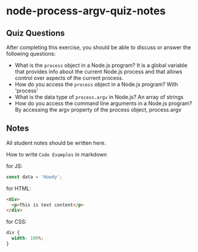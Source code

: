 # node-process-argv-quiz-notes

## Quiz Questions

After completing this exercise, you should be able to discuss or answer the following questions:

- What is the `process` object in a Node.js program?
  It is a global variable that provides info about the current Node.js process and that allows control over aspects of the current process.
- How do you access the `process` object in a Node.js program?
  With 'process'
- What is the data type of `process.argv` in Node.js?
  An array of strings
- How do you access the command line arguments in a Node.js program?
  By accessing the argv property of the process object, process.argv

## Notes

All student notes should be written here.

How to write `Code Examples` in markdown

for JS:

```javascript
const data = 'Howdy';
```

for HTML:

```html
<div>
  <p>This is text content</p>
</div>
```

for CSS:

```css
div {
  width: 100%;
}
```
